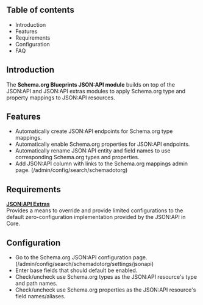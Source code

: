Table of contents
-----------------

* Introduction
* Features
* Requirements
* Configuration
* FAQ


Introduction
------------

The **Schema.org Blueprints JSON:API module** builds on top of the JSON:API
and JSON:API extras modules to apply Schema.org type and property mappings
to JSON:API resources.


Features
--------

- Automatically create JSON:API endpoints for Schema.org type mappings.
- Automatically enable Schema.org properties for JSON:API endpoints.
- Automatically rename JSON:API entity and field names to use corresponding
  Schema.org types and properties.
- Add JSON:API column with links to the Schema.org mappings admin page.
  (/admin/config/search/schemadotorg)


Requirements
------------

**[JSON:API Extras](https://www.drupal.org/project/jsonapi_extras)**  
Provides a means to override and provide limited configurations to the default
zero-configuration implementation provided by the JSON:API in Core.


Configuration
-------------

- Go to the Schema.org JSON:API configuration page.
  (/admin/config/search/schemadotorg/settings/jsonapi)
- Enter base fields that should default be enabled.
- Check/uncheck use Schema.org types as the JSON:API resource's type
  and path names.
- Check/uncheck use Schema.org properties as the JSON:API resource's field
  names/aliases.

